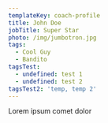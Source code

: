 ```yaml
---
templateKey: coach-profile
title: John Doe
jobTitle: Super Star
photo: /img/jumbotron.jpg
tags:
  - Cool Guy
  - Bandito
tagsTest:
  - undefined: test 1
  - undefined: test 2
tagsTest2: 'temp, temp 2'
---
```

Lorem ipsum comet dolor
